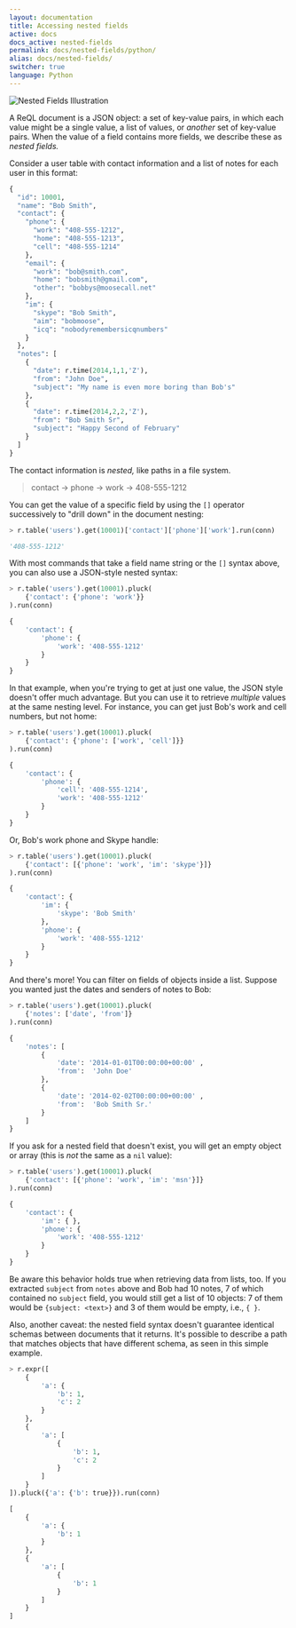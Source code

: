 ```yaml
---
layout: documentation
title: Accessing nested fields
active: docs
docs_active: nested-fields
permalink: docs/nested-fields/python/
alias: docs/nested-fields/
switcher: true
language: Python
---
```


<img alt="Nested Fields Illustration" class="api_command_illustration"
    src="/assets/images/docs/api_illustrations/nested_fields.png" />

A ReQL document is a JSON object: a set of key-value pairs, in which each value might be a single value, a list of values, or *another* set of key-value pairs. When the value of a field contains more fields, we describe these as *nested fields.*

Consider a user table with contact information and a list of notes for each user in this format:

```py
{
  "id": 10001,
  "name": "Bob Smith",
  "contact": {
    "phone": {
      "work": "408-555-1212",
      "home": "408-555-1213",
      "cell": "408-555-1214"
    },
    "email": {
      "work": "bob@smith.com",
      "home": "bobsmith@gmail.com",
      "other": "bobbys@moosecall.net"
    },
    "im": {
      "skype": "Bob Smith",
      "aim": "bobmoose",
      "icq": "nobodyremembersicqnumbers"
    }
  },
  "notes": [
    {
      "date": r.time(2014,1,1,'Z'),
      "from": "John Doe",
      "subject": "My name is even more boring than Bob's"
    },
    {
      "date": r.time(2014,2,2,'Z'),
      "from": "Bob Smith Sr",
      "subject": "Happy Second of February"
    }
  ]
}
```

The contact information is *nested,* like paths in a file system.

> contact &rarr; phone &rarr; work &rarr; 408-555-1212

You can get the value of a specific field by using the `[]` operator successively to "drill down" in the document nesting:

```py
> r.table('users').get(10001)['contact']['phone']['work'].run(conn)

'408-555-1212'
```

With most commands that take a field name string or the `[]` syntax above, you can also use a JSON-style nested syntax:

```py
> r.table('users').get(10001).pluck(
    {'contact': {'phone': 'work'}}
).run(conn)

{
    'contact': {
        'phone': {
            'work': '408-555-1212'
        }
    }
}
```

In that example, when you're trying to get at just one value, the JSON style doesn't offer much advantage. But you can use it to retrieve *multiple* values at the same nesting level. For instance, you can get just Bob's work and cell numbers, but not home:

```py
> r.table('users').get(10001).pluck(
    {'contact': {'phone': ['work', 'cell']}}
).run(conn)

{
    'contact': {
        'phone': {
            'cell': '408-555-1214',
            'work': '408-555-1212'
        }
    }
}
```

Or, Bob's work phone and Skype handle:

```py
> r.table('users').get(10001).pluck(
    {'contact': [{'phone': 'work', 'im': 'skype'}]}
).run(conn)

{
    'contact': {
        'im': {
            'skype': 'Bob Smith'
        },
        'phone': {
            'work': '408-555-1212'
        }
    }
}
```

And there's more! You can filter on fields of objects inside a list. Suppose you wanted just the dates and senders of notes to Bob:

```py
> r.table('users').get(10001).pluck(
    {'notes': ['date', 'from']}
).run(conn)

{
    'notes': [
        {
            'date': '2014-01-01T00:00:00+00:00' ,
            'from':  'John Doe'
        },
        {
            'date': '2014-02-02T00:00:00+00:00' ,
            'from':  'Bob Smith Sr.'
        }
    ]
}
```

If you ask for a nested field that doesn't exist, you will get an empty object or array (this is *not* the same as a `nil` value):

```py
> r.table('users').get(10001).pluck(
    {'contact': [{'phone': 'work', 'im': 'msn'}]}
).run(conn)

{
    'contact': {
        'im': { },
        'phone': {
            'work': '408-555-1212'
        }
    }
}
```

Be aware this behavior holds true when retrieving data from lists, too. If you extracted `subject` from `notes` above and Bob had 10 notes, 7 of which contained no `subject` field,  you would still get a list of 10 objects: 7 of them would be `{subject: <text>}` and 3 of them would be empty, i.e., `{ }`.

Also, another caveat: the nested field syntax doesn't guarantee identical schemas between documents that it returns. It's possible to describe a path that matches objects that have different schema, as seen in this simple example.

```py
> r.expr([
    {
        'a': {
            'b': 1,
            'c': 2
        }
    },
    {
        'a': [
            {
                'b': 1,
                'c': 2
            }
        ]
    }
]).pluck({'a': {'b': true}}).run(conn)

[
    {
        'a': {
            'b': 1
        }
    },
    {
        'a': [
            {
                'b': 1
            }
        ]
    }
]
```
